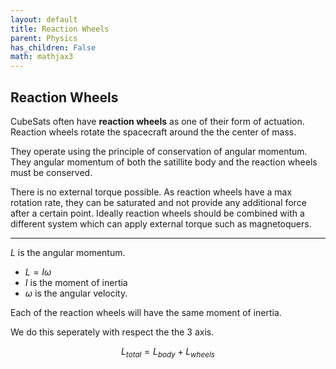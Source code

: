 ```yaml
---
layout: default
title: Reaction Wheels
parent: Physics
has_children: False
math: mathjax3
---
```



## Reaction Wheels

CubeSats often have __reaction wheels__ as one of their form of actuation. Reaction wheels rotate the spacecraft around the the center of mass. 

They operate using the principle of conservation of angular momentum. They angular momentum of both the satillite body and the reaction wheels must be conserved.

There is no external torque possible. As reaction wheels have a max rotation rate, they can be saturated and not provide any additional force after a certain point. Ideally reaction wheels should be combined with a different system which can apply external torque such as magnetoquers.



---

$L$ is the angular momentum.

- $L = I \omega$
- $I$ is the moment of inertia
- $\omega$ is the angular velocity.


Each of the reaction wheels will have the same moment of inertia.


We do this seperately with respect the the 3 axis.


$$L_{total} = L_{body} + L_{wheels}$$

